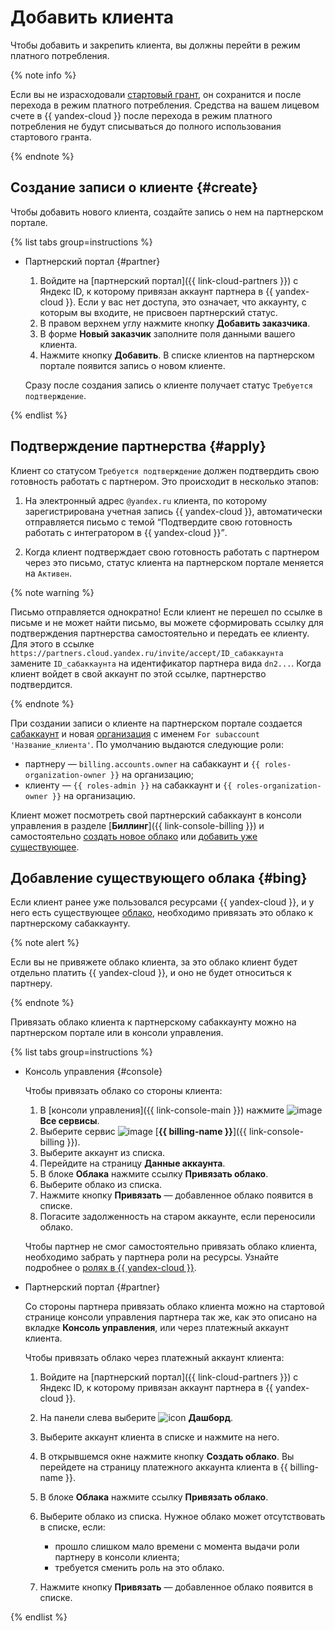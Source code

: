 # Добавить клиента

Чтобы добавить и закрепить клиента, вы должны перейти в режим платного потребления.

{% note info %}

Если вы не израсходовали [стартовый грант](../../billing/concepts/bonus-account.md#start), он сохранится и после перехода в режим платного потребления. Средства на вашем лицевом счете в {{ yandex-cloud }} после перехода в режим платного потребления не будут списываться до полного использования стартового гранта.

{% endnote %}

## Создание записи о клиенте {#create}

Чтобы добавить нового клиента, создайте запись о нем на партнерском портале.

{% list tabs group=instructions %}

- Партнерский портал {#partner}

  1. Войдите на [партнерский портал]({{ link-cloud-partners }}) с Яндекс ID, к которому привязан аккаунт партнера в {{ yandex-cloud }}. Если у вас нет доступа, это означает, что аккаунту, с которым вы входите, не присвоен партнерский статус.
  1. В правом верхнем углу нажмите кнопку **Добавить заказчика**.
  1. В форме **Новый заказчик** заполните поля данными вашего клиента.
  1. Нажмите кнопку **Добавить**. В списке клиентов на партнерском портале появится запись о новом клиенте.

  Сразу после создания запись о клиенте получает статус `Требуется подтверждение`.

{% endlist %}

## Подтверждение партнерства {#apply}

Клиент со статусом `Требуется подтверждение` должен подтвердить свою готовность работать с партнером. Это происходит в несколько этапов:

1. На электронный адрес `@yandex.ru` клиента, по которому зарегистрирована учетная запись {{ yandex-cloud }}, автоматически отправляется письмо с темой <q>Подтвердите свою готовность работать с интегратором в {{ yandex-cloud }}</q>.

1. Когда клиент подтверждает свою готовность работать с партнером через это письмо, статус клиента на партнерском портале меняется на `Активен`.

{% note warning %}

Письмо отправляется однократно!
Если клиент не перешел по ссылке в письме и не может найти письмо, вы можете сформировать ссылку для подтверждения партнерства самостоятельно и передать ее клиенту. Для этого в ссылке `https://partners.cloud.yandex.ru/invite/accept/ID_сабаккаунта` замените `ID_сабаккаунта` на идентификатор партнера вида `dn2...`.
Когда клиент войдет в свой аккаунт по этой ссылке, партнерство подтвердится.

{% endnote %}

При создании записи о клиенте на партнерском портале создается [сабаккаунт](../terms.md#sub-account) и новая [организация](../../organization/) с именем `For subaccount 'Название_клиента'`. По умолчанию выдаются следующие роли:

* партнеру — `billing.accounts.owner` на сабаккаунт и `{{ roles-organization-owner }}` на организацию;
* клиенту — `{{ roles-admin }}` на сабаккаунт и `{{ roles-organization-owner }}` на организацию.

Клиент может посмотреть свой партнерский сабаккаунт в консоли управления в разделе [**Биллинг**]({{ link-console-billing }}) и самостоятельно [создать новое облако](../../resource-manager/operations/cloud/create.md) или [добавить уже существующее](#bing).

## Добавление существующего облака {#bing}

Если клиент ранее уже пользовался ресурсами {{ yandex-cloud }}, и у него есть существующее [облако](../../resource-manager/concepts/resources-hierarchy.md#cloud), необходимо привязать это облако к партнерскому сабаккаунту.

{% note alert %}

Если вы не привяжете облако клиента, за это облако клиент будет отдельно платить {{ yandex-cloud }}, и оно не будет относиться к партнеру.

{% endnote %}

Привязать облако клиента к партнерскому сабаккаунту можно на партнерском портале или в консоли управления. 

{% list tabs group=instructions %}

- Консоль управления {#console}

  Чтобы привязать облако со стороны клиента:

  1. В [консоли управления]({{ link-console-main }}) нажмите ![image](../../_assets/console-icons/dots-9.svg) **Все сервисы**.
  1. Выберите сервис ![image](../../_assets/console-icons/credit-card.svg) [**{{ billing-name }}**]({{ link-console-billing }}).
  1. Выберите аккаунт из списка.
  1. Перейдите на страницу **Данные аккаунта**.
  1. В блоке **Облака** нажмите ссылку **Привязать облако**.
  1. Выберите облако из списка.
  1. Нажмите кнопку **Привязать** — добавленное облако появится в списке.
  1. Погасите задолженность на старом аккаунте, если переносили облако.

  Чтобы партнер не смог самостоятельно привязать облако клиента, необходимо забрать у партнера роли на ресурсы. Узнайте подробнее о [ролях в {{ yandex-cloud }}](../../resource-manager/security/).

- Партнерский портал {#partner}

  Со стороны партнера привязать облако клиента можно на стартовой странице консоли управления партнера так же, как это описано на вкладке **Консоль управления**, или через платежный аккаунт клиента.

  Чтобы привязать облако через платежный аккаунт клиента:

  1. Войдите на [партнерский портал]({{ link-cloud-partners }}) с Яндекс ID, к которому привязан аккаунт партнера в {{ yandex-cloud }}.
  1. На панели слева выберите ![icon](../../_assets/console-icons/layout-header-side-content.svg) **Дашборд**.
  1. Выберите аккаунт клиента в списке и нажмите на него.
  1. В открывшемся окне нажмите кнопку **Создать облако**. Вы перейдете на страницу платежного аккаунта клиента в {{ billing-name }}.
  1. В блоке **Облака** нажмите ссылку **Привязать облако**.
  1. Выберите облако из списка. Нужное облако может отсутствовать в списке, если:

     * прошло слишком мало времени с момента выдачи роли партнеру в консоли клиента;
     * требуется сменить роль на это облако.

  1. Нажмите кнопку **Привязать** — добавленное облако появится в списке.

{% endlist %}
